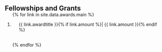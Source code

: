 <h2 id="publications" style="margin: 2px 0px -15px;">Fellowships and Grants</h2>

<div class="publications">
<ol class="bibliography">

{% for link in site.data.awards.main %}

<li>
<div class="pub-row">
  <div class="col-sm-9" style="position: relative;padding-right: 15px;padding-left: 20px;">
      <div class="title">{{ link.awardtitle }}{% if link.amount %}| {{ link.amount }}{% endif %}</div>
</div>
</div>
</li>

<br>

{% endfor %}

</ol>
</div>

